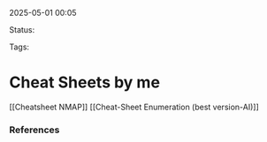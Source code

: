 2025-05-01 00:05

Status:

Tags:

# Cheat Sheets by me 
[[Cheatsheet NMAP]]
[[Cheat-Sheet Enumeration (best version-AI)]]





### References
